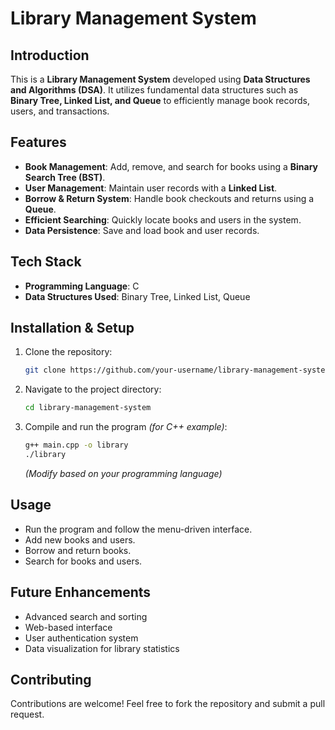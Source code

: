 # Library Management System

## Introduction
This is a **Library Management System** developed using **Data Structures and Algorithms (DSA)**. It utilizes fundamental data structures such as **Binary Tree, Linked List, and Queue** to efficiently manage book records, users, and transactions.

## Features
- **Book Management**: Add, remove, and search for books using a **Binary Search Tree (BST)**.
- **User Management**: Maintain user records with a **Linked List**.
- **Borrow & Return System**: Handle book checkouts and returns using a **Queue**.
- **Efficient Searching**: Quickly locate books and users in the system.
- **Data Persistence**: Save and load book and user records.

## Tech Stack
- **Programming Language**: C
- **Data Structures Used**: Binary Tree, Linked List, Queue

## Installation & Setup
1. Clone the repository:
   ```sh
   git clone https://github.com/your-username/library-management-system.git
   ```
2. Navigate to the project directory:
   ```sh
   cd library-management-system
   ```
3. Compile and run the program *(for C++ example)*:
   ```sh
   g++ main.cpp -o library
   ./library
   ```
   *(Modify based on your programming language)*

## Usage
- Run the program and follow the menu-driven interface.
- Add new books and users.
- Borrow and return books.
- Search for books and users.

## Future Enhancements
- Advanced search and sorting
- Web-based interface
- User authentication system
- Data visualization for library statistics

## Contributing
Contributions are welcome! Feel free to fork the repository and submit a pull request.
